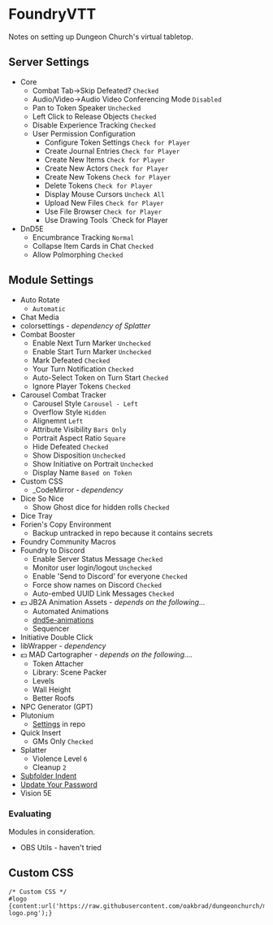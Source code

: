 # FoundryVTT
Notes on setting up Dungeon Church's virtual tabletop.
## Server Settings

* Core
  * Combat Tab→Skip Defeated? `Checked`
  * Audio/Video→Audio Video Conferencing Mode `Disabled`
  * Pan to Token Speaker `Unchecked`
  * Left Click to Release Objects `Checked`
  * Disable Experience Tracking `Checked`
  * User Permission Configuration
    * Configure Token Settings `Check for Player`
    * Create Journal Entries `Check for Player`
    * Create New Items `Check for Player`
    * Create New Actors `Check for Player`
    * Create New Tokens `Check for Player`
    * Delete Tokens `Check for Player`
    * Display Mouse Cursors `Uncheck All`
    * Upload New Files `Check for Player`
    * Use File Browser `Check for Player`
    * Use Drawing Tools `Check for Player
* DnD5E
  * Encumbrance Tracking `Normal`
  * Collapse Item Cards in Chat `Checked`
  * Allow Polmorphing `Checked`

## Module Settings
* Auto Rotate
  * `Automatic`
* Chat Media
* colorsettings - *dependency of Splatter*
* Combat Booster
  * Enable Next Turn Marker `Unchecked`
  * Enable Start Turn Marker `Unchecked`
  * Mark Defeated `Checked`
  * Your Turn Notification `Checked`
  * Auto-Select Token on Turn Start `Checked`
  * Ignore Player Tokens `Checked`
* Carousel Combat Tracker
  * Carousel Style `Carousel - Left`
  * Overflow Style `Hidden`
  * Alignemnt `Left`
  * Attribute Visibility `Bars Only`
  * Portrait Aspect Ratio `Square`
  * Hide Defeated `Checked`
  * Show Disposition `Unchecked`
  * Show Initiative on Portrait `Unchecked`
  * Display Name `Based on Token`
* Custom CSS
  * _CodeMirror - *dependency*
* Dice So Nice
  * Show Ghost dice for hidden rolls `Checked`
* Dice Tray
* Forien's Copy Environment
  * Backup untracked in repo because it contains secrets
* Foundry Community Macros
* Foundry to Discord
  * Enable Server Status Message `Checked`
  * Monitor user login/logout `Unchecked`
  * Enable 'Send to Discord' for everyone `Checked`
  * Force show names on Discord `Checked`
  * Auto-embed UUID Link Messages `Checked`
* 💵 JB2A Animation Assets - *depends on the following...*
  * Automated Animations
  * [dnd5e-animations](https://github.com/MrVauxs/dnd5e-animations)
  * Sequencer
* Initiative Double Click
* libWrapper - *dependency*
* 💵 MAD Cartographer - *depends on the following....*
  * Token Attacher
  * Library: Scene Packer
  * Levels
  * Wall Height
  * Better Roofs
* NPC Generator (GPT)
* Plutonium
  * [Settings](/foundryvtt/plutonium-config.json) in repo
* Quick Insert
  * GMs Only `Checked`
* Splatter
  * Violence Level `6`
  * Cleanup `2`
* [Subfolder Indent](https://github.com/Mushie1/subfolder-indent)
* [Update Your Password](https://github.com/RichardRobertson/update-your-password)
* Vision 5E

### Evaluating
Modules in consideration.

* OBS Utils - haven't tried

## Custom CSS
```
/* Custom CSS */
#logo {content:url('https://raw.githubusercontent.com/oakbrad/dungeonchurch/main/foundryvtt/foundry-logo.png');} 
```
